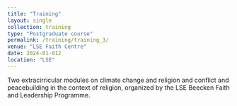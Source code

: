```yaml
---
title: "Training"
layout: single
collection: training
type: "Postgraduate course"
permalink: /training/training_3/
venue: "LSE Faith Centre"
date: 2024-01-012
location: "LSE"
---
```


Two extracirricular modules on climate change and religion and conflict and peacebuilding in the context of religion, organized by the LSE Beecken Faith and Leadership Programme.
